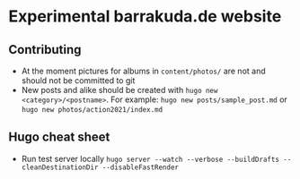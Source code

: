 # Experimental barrakuda.de website

## Contributing
* At the moment pictures for albums in `content/photos/` are not and should not be committed to git
* New posts and alike should be created with `hugo new <category>/<postname>`. For example: `hugo new posts/sample_post.md` or `hugo new photos/action2021/index.md`

## Hugo cheat sheet
* Run test server locally `hugo server --watch --verbose --buildDrafts --cleanDestinationDir --disableFastRender`

